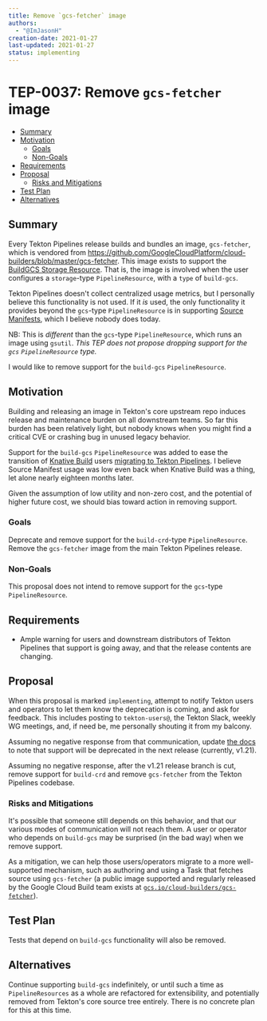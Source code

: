 ```yaml
---
title: Remove `gcs-fetcher` image
authors:
  - "@ImJasonH"
creation-date: 2021-01-27
last-updated: 2021-01-27
status: implementing
---
```


# TEP-0037: Remove `gcs-fetcher` image

<!-- toc -->
- [Summary](#summary)
- [Motivation](#motivation)
  - [Goals](#goals)
  - [Non-Goals](#non-goals)
- [Requirements](#requirements)
- [Proposal](#proposal)
  - [Risks and Mitigations](#risks-and-mitigations)
- [Test Plan](#test-plan)
- [Alternatives](#alternatives)
<!-- /toc -->

## Summary

Every Tekton Pipelines release builds and bundles an image, `gcs-fetcher`, which is vendored from https://github.com/GoogleCloudPlatform/cloud-builders/blob/master/gcs-fetcher. This image exists to support the [BuildGCS Storage Resource](https://github.com/tektoncd/pipeline/blob/main/docs/resources.md#buildgcs-storage-resource). That is, the image is involved when the user configures a `storage`-type `PipelineResource`, with a `type` of `build-gcs`.

Tekton Pipelines doesn't collect centralized usage metrics, but I personally believe this functionality is not used. If it _is_ used, the only functionality it provides beyond the `gcs`-type `PipelineResource` is in supporting [Source Manifests](https://github.com/GoogleCloudPlatform/cloud-builders/tree/master/gcs-fetcher#source-manifests), which I believe nobody does today.

NB: This is _different_ than the `gcs`-type `PipelineResource`, which runs an image using `gsutil`. _This TEP does not propose dropping support for the `gcs` `PipelineResource` type._

I would like to remove support for the `build-gcs` `PipelineResource`.

## Motivation

Building and releasing an image in Tekton's core upstream repo induces release and maintenance burden on all downstream teams. So far this burden has been relatively light, but nobody knows when you might find a critical CVE or crashing bug in unused legacy behavior.

Support for the `build-gcs` `PipelineResource` was added to ease the transition of [Knative Build](https://github.com/knative/build) users [migrating to Tekton Pipelines](https://github.com/tektoncd/pipeline/blob/main/docs/migrating-from-knative-build.md). I believe Source Manifest usage was low even back when Knative Build was a thing, let alone nearly eighteen months later.

Given the assumption of low utility and non-zero cost, and the potential of higher future cost, we should bias toward action in removing support.

### Goals

Deprecate and remove support for the `build-crd`-type `PipelineResource`. Remove the `gcs-fetcher` image from the main Tekton Pipelines release.

### Non-Goals

This proposal does not intend to remove support for the `gcs`-type `PipelineResource`.

## Requirements

* Ample warning for users and downstream distributors of Tekton Pipelines that support is going away, and that the release contents are changing.

## Proposal

When this proposal is marked `implementing`, attempt to notify Tekton users and operators to let them know the deprecation is coming, and ask for feedback. This includes posting to `tekton-users@`, the Tekton Slack, weekly WG meetings, and, if need be, me personally shouting it from my balcony.

Assuming no negative response from that communication, update [the docs](https://github.com/tektoncd/pipeline/blob/main/docs/resources.md#gcs-storage-resource) to note that support will be deprecated in the next release (currently, v1.21).

Assuming no negative response, after the v1.21 release branch is cut, remove support for `build-crd` and remove `gcs-fetcher` from the Tekton Pipelines codebase.

### Risks and Mitigations

It's possible that someone still depends on this behavior, and that our various modes of communication will not reach them. A user or operator who depends on `build-gcs` may be surprised (in the bad way) when we remove support.

As a mitigation, we can help those users/operators migrate to a more well-supported mechanism, such as authoring and using a Task that fetches source using `gcs-fetcher` (a public image supported and regularly released by the Google Cloud Build team exists at [`gcs.io/cloud-builders/gcs-fetcher`](https://gcr.io/cloud-builders/gcs-fetcher)).


## Test Plan

Tests that depend on `build-gcs` functionality will also be removed.

## Alternatives

Continue supporting `build-gcs` indefinitely, or until such a time as `PipelineResources` as a whole are refactored for extensibility, and potentially removed from Tekton's core source tree entirely. There is no concrete plan for this at this time.
